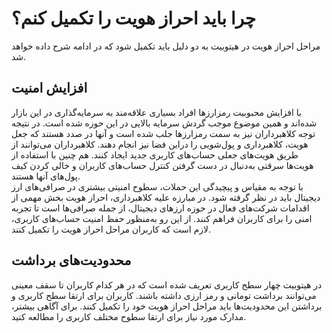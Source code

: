 # چرا باید احراز هویت را تکمیل کنم؟
مراحل احراز هویت در هیتوبیت به دو دلیل باید تکمیل شود که در ادامه شرح داده خواهد شد.
## افزایش امنیت
با افزایش محبوبیت رمزارزها افراد بسیاری علاقه‌مند به سرمایه‌گذاری در این بازار شده‌اند و همین موضوع موجب گردش سرمایه بالایی در این حوزه شده است. در نتیجه توجه کلاهبرداران نیز به سمت رمزارزها جلب شده است و آنها در صدد هستند که جعل هویت، کلاهبرداری و پول‌شویی را دراین فضا نیز انجام دهند. کلاهبرداران می‌توانند از طریق هویت‌های جعلی حساب‌های کاربری جدید ایجاد کنند.  هم چنین با استفاده از هویت‌ها سرقتی به‌دنبال در دست گرفتن کنترل حساب‌های کاربران و خالی کردن کیف پول‌های آنها هستند.<br>
با توجه به مقیاس و پیچیدگی این حملات، سطوح امنیتی بیشتری در صرافی‌های ارز دیجیتال باید در نظر گرفته شود. در مبارزه علیه کلاهبرداری، احراز هویت بخش مهمی از اقدامات شرکت‌های فعال در حوزه ارزهای دیجیتال، از جمله صرافی‌ها است تا تجربه امنی را برای کاربران فراهم کنند. از این رو به‌منظور حفظ امنیت حساب‌های کاربری، لازم است که کاربران مراحل احراز هویت را تکمیل کنند.
## محدودیت‌های برداشت
در هیتوبیت چهار سطح کاربری تعریف شده است که در هر کدام کاربران تا سقف معینی می‌توانند برداشت تومانی و رمز ارزی داشته باشند. کاربران برای ارتقا سطح کاربری و برداشتن این محدودیت‌ها باید مراحل احراز هویت خود را تکمیل کنند. برای آگاهی بیشتر، مدارک مورد نیاز برای ارتقا سطوح مختلف کاربری را مطالعه کنید. 
